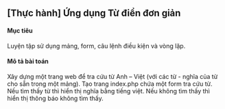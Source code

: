 ## [Thực hành] Ứng dụng Từ điển đơn giản
#### Mục tiêu
Luyện tập sử dụng mảng, form, câu lệnh điều kiện và vòng lặp.

#### Mô tả bài toán
Xây dựng một trang web để tra cứu từ Anh – Việt (với các từ - nghĩa của từ cho sẵn trong một mảng). Tạo trang index.php chứa một form tra cứu từ. Nếu tìm thấy từ thì hiển thị nghĩa bằng tiếng việt. Nếu không tìm thấy thì hiển thị thông báo không tìm thấy.
